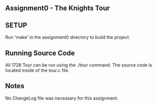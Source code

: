 
Assignment0 - The Knights Tour
------------------------------

SETUP
-----

Run 'make' in the assignment0 directory to build the project.


Running Source Code
-------------------

All 1728 Tour can be run using the ./tour command. The source code is located inside of the tour.c file.



Notes
-----

No ChangeLog file was necessary for this assignment.
